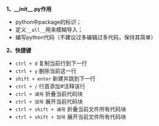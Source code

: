**1、\_\_init\_\_.py作用**
- python中package的标识；
- 定义`__all__`用来模糊导入；
- 编写python代码（不建议过多编辑过多代码，保持其简单）

**2、快捷键**
- `ctrl + d`        复制当前行到下一行
- `ctrl + y`        删除当前这一行
- `shift + enter`   新建并跳到下一行
- `ctrl + /`        行首添加\#注释该行
- `ctrl + 减号`     折叠当前代码块
- `ctrl + 加号`     展开当前代码块
- `ctrl + shift + 减号`     折叠当前文件所有代码块
- `ctrl + shift + 加号`     展开当前文件所有代码块

